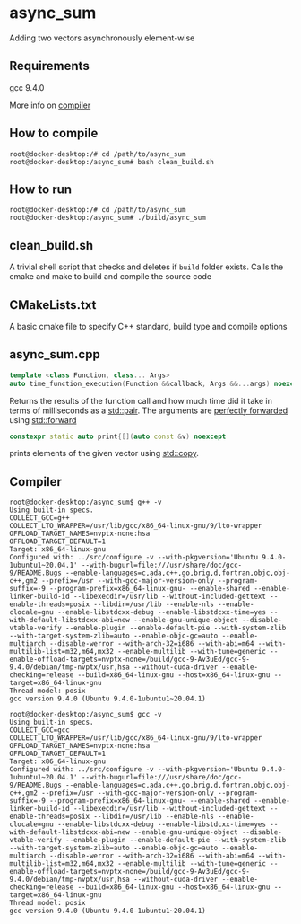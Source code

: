 # async_sum

Adding two vectors asynchronously element-wise

## Requirements
gcc 9.4.0 

More info on [compiler](#compiler)

## How to compile
```console
root@docker-desktop:/# cd /path/to/async_sum
root@docker-desktop:/async_sum# bash clean_build.sh
```

## How to run
```console
root@docker-desktop:/# cd /path/to/async_sum
root@docker-desktop:/async_sum# ./build/async_sum
```

## clean_build.sh
A trivial shell script that checks and deletes if `build` folder exists.
Calls the cmake and make to build and compile the source code

## CMakeLists.txt
A basic cmake file to specify C++ standard, build type and compile options

## async_sum.cpp

```cpp
template <class Function, class... Args>
auto time_function_execution(Function &&callback, Args &&...args) noexcept
```
Returns the results of the function call and how much time did it take in terms of milliseconds as a [std::pair](https://en.cppreference.com/w/cpp/utility/pair). The arguments are [perfectly forwarded](https://www.modernescpp.com/index.php/perfect-forwarding) using [std::forward](https://en.cppreference.com/w/cpp/utility/forward)

```cpp
constexpr static auto print{[](auto const &v) noexcept
```

prints elements of the given vector using [std::copy](https://en.cppreference.com/w/cpp/algorithm/copy).

## Compiler
```console
root@docker-desktop:/async_sum$ g++ -v
Using built-in specs.
COLLECT_GCC=g++
COLLECT_LTO_WRAPPER=/usr/lib/gcc/x86_64-linux-gnu/9/lto-wrapper
OFFLOAD_TARGET_NAMES=nvptx-none:hsa
OFFLOAD_TARGET_DEFAULT=1
Target: x86_64-linux-gnu
Configured with: ../src/configure -v --with-pkgversion='Ubuntu 9.4.0-1ubuntu1~20.04.1' --with-bugurl=file:///usr/share/doc/gcc-9/README.Bugs --enable-languages=c,ada,c++,go,brig,d,fortran,objc,obj-c++,gm2 --prefix=/usr --with-gcc-major-version-only --program-suffix=-9 --program-prefix=x86_64-linux-gnu- --enable-shared --enable-linker-build-id --libexecdir=/usr/lib --without-included-gettext --enable-threads=posix --libdir=/usr/lib --enable-nls --enable-clocale=gnu --enable-libstdcxx-debug --enable-libstdcxx-time=yes --with-default-libstdcxx-abi=new --enable-gnu-unique-object --disable-vtable-verify --enable-plugin --enable-default-pie --with-system-zlib --with-target-system-zlib=auto --enable-objc-gc=auto --enable-multiarch --disable-werror --with-arch-32=i686 --with-abi=m64 --with-multilib-list=m32,m64,mx32 --enable-multilib --with-tune=generic --enable-offload-targets=nvptx-none=/build/gcc-9-Av3uEd/gcc-9-9.4.0/debian/tmp-nvptx/usr,hsa --without-cuda-driver --enable-checking=release --build=x86_64-linux-gnu --host=x86_64-linux-gnu --target=x86_64-linux-gnu
Thread model: posix
gcc version 9.4.0 (Ubuntu 9.4.0-1ubuntu1~20.04.1)
```

```console
root@docker-desktop:/async_sum$ gcc -v
Using built-in specs.
COLLECT_GCC=gcc
COLLECT_LTO_WRAPPER=/usr/lib/gcc/x86_64-linux-gnu/9/lto-wrapper
OFFLOAD_TARGET_NAMES=nvptx-none:hsa
OFFLOAD_TARGET_DEFAULT=1
Target: x86_64-linux-gnu
Configured with: ../src/configure -v --with-pkgversion='Ubuntu 9.4.0-1ubuntu1~20.04.1' --with-bugurl=file:///usr/share/doc/gcc-9/README.Bugs --enable-languages=c,ada,c++,go,brig,d,fortran,objc,obj-c++,gm2 --prefix=/usr --with-gcc-major-version-only --program-suffix=-9 --program-prefix=x86_64-linux-gnu- --enable-shared --enable-linker-build-id --libexecdir=/usr/lib --without-included-gettext --enable-threads=posix --libdir=/usr/lib --enable-nls --enable-clocale=gnu --enable-libstdcxx-debug --enable-libstdcxx-time=yes --with-default-libstdcxx-abi=new --enable-gnu-unique-object --disable-vtable-verify --enable-plugin --enable-default-pie --with-system-zlib --with-target-system-zlib=auto --enable-objc-gc=auto --enable-multiarch --disable-werror --with-arch-32=i686 --with-abi=m64 --with-multilib-list=m32,m64,mx32 --enable-multilib --with-tune=generic --enable-offload-targets=nvptx-none=/build/gcc-9-Av3uEd/gcc-9-9.4.0/debian/tmp-nvptx/usr,hsa --without-cuda-driver --enable-checking=release --build=x86_64-linux-gnu --host=x86_64-linux-gnu --target=x86_64-linux-gnu
Thread model: posix
gcc version 9.4.0 (Ubuntu 9.4.0-1ubuntu1~20.04.1)
```

